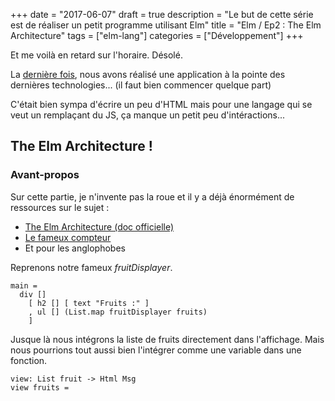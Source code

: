 +++
date = "2017-06-07"
draft = true
description = "Le but de cette série est de réaliser un petit programme utilisant Elm"
title = "Elm / Ep2 : The Elm Architecture"
tags = ["elm-lang"]
categories = ["Développement"]
+++

Et me voilà en retard sur l'horaire. Désolé.

La [dernière fois](/elm-/-ep1--un-premier-programme-avec-elm/), nous avons réalisé une application à la pointe des dernières technologies... (il faut bien commencer quelque part)

C'était bien sympa d'écrire un peu d'HTML mais pour une langage qui se veut un remplaçant du JS, ça manque un petit peu d'intéractions...

## The Elm Architecture !

### Avant-propos

Sur cette partie, je n'invente pas la roue et il y a déjà énormément de ressources sur le sujet :

- [The Elm Architecture (doc officielle)](https://guide.elm-lang.org/architecture/)
- [Le fameux compteur](https://guide.elm-lang.org/architecture/user_input/buttons.html)
- Et pour les anglophobes

Reprenons notre fameux _fruitDisplayer_.

    main =
      div []
        [ h2 [] [ text "Fruits :" ]
        , ul [] (List.map fruitDisplayer fruits)
        ]

Jusque là nous intégrons la liste de fruits directement dans l'affichage. Mais nous pourrions tout aussi bien l'intégrer comme une variable dans une fonction.

    view: List fruit -> Html Msg
    view fruits =
